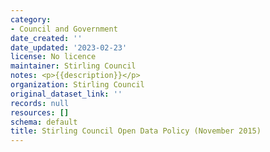 ```yaml
---
category:
- Council and Government
date_created: ''
date_updated: '2023-02-23'
license: No licence
maintainer: Stirling Council
notes: <p>{{description}}</p>
organization: Stirling Council
original_dataset_link: ''
records: null
resources: []
schema: default
title: Stirling Council Open Data Policy (November 2015)
---
```

